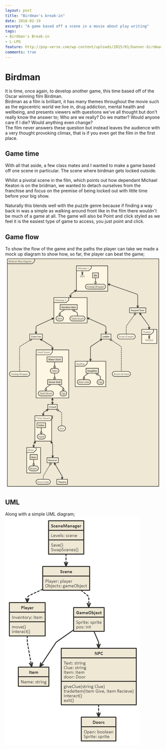 ```yaml
---
layout: post
title: "Birdman's break-in"
date: 2018-02-19
excerpt: "A game based off a scene in a movie about play writing"
tags:
- Birdman's Break-in
- L-LPG
feature: http://pop-verse.com/wp-content/uploads/2015/01/banner-birdman-film_page_np-620x330.jpg
comments: true
---
```

# Birdman
It is time, once again, to develop another game, this time based off of the Oscar winning film Birdman.<br>
 Birdman as a film is brilliant, it has many themes throughout the movie such as the egocentric world we live in, drug addiction, mental health and wellbeing, and presents viewers with questions we've all thought but don't really know the answer to; Who are we really? Do we matter? Would anyone care if I die? Would anything even change?<br>
 The film never answers these question but instead leaves the audience with a very thought provoking climax, that is if you even get the film in the first place.

## Game time
 With all that aside, a few class mates and I wanted to make a game based off one scene in particular. The scene where birdman gets locked outside.

 Whilst a pivotal scene in the film, which points out how dependant Michael Keaton is on the bridman, we wanted to detach ourselves from the franchise and focus on the premise of being locked out with little time before your big show.

 Naturally this blends well with the puzzle genre because if finding a way back in was a simple as walking around front like in the film there wouldn't be much of a game at all. The game will also be Point and click styled as we feel it is the easiest type of game to access, you just point and click.

## Game flow
 To show the flow of the game and the paths the player can take we made a mock up diagram to show how, so far, the player can beat the game;<br>
 <img src="../assets/img/BirdmanFlow.png" alt="Game flow" allign="centre">
## UML
 Along with a simple UML diagram; <br>
 <img src="../assets/img/BirdmanUML.png" alt="Game flow" allign="centre">
